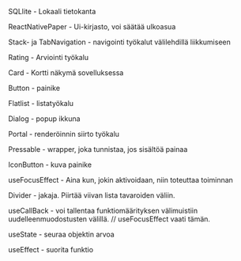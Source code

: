 SQLlite - Lokaali tietokanta

ReactNativePaper - Ui-kirjasto, voi säätää ulkoasua

Stack- ja TabNavigation - navigointi työkalut välilehdillä liikkumiseen

Rating - Arviointi työkalu

Card - Kortti näkymä sovelluksessa

Button - painike

Flatlist - listatyökalu

Dialog - popup ikkuna

Portal - renderöinnin siirto työkalu

Pressable - wrapper, joka tunnistaa, jos sisältöä painaa

IconButton - kuva painike

useFocusEffect - Aina kun, jokin aktivoidaan, niin toteuttaa toiminnan

Divider - jakaja. Piirtää viivan lista tavaroiden väliin.

useCallBack - voi tallentaa funktiomäärityksen välimuistiin uudelleenmuodostusten välillä. // useFocusEffect vaati tämän.

useState - seuraa objektin arvoa

useEffect - suorita funktio

